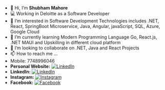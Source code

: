 - 👋 Hi, I’m **Shubham Mahore**
- 💻 Working in Deloitte as a Software Developer
- 👀 I’m interested in Software Development Technologies includes .NET, React, SpringBoot Microservice, Java, Angular, javaScript, SQL, Azure, Google Cloud
- 🌱 I’m currently learning Modern Programming Language Go, React.js, .NET MAUI and Upskilling in different cloud platform
- 💞️ I’m looking to collaborate on .NET, Java  and React Projects
- 📫 How to reach me ...
- Mobile: 7748996046
- **Personal Website:** [![LinkedIn](https://img.shields.io/badge/Visit-blue)](https://shubhammahore.github.io/shubhammahore/)
- **LinkedIn:** [![LinkedIn](https://img.shields.io/badge/LinkedIn-Connect-blue)](https://www.linkedin.com/in/shubhammahore/)
- **Instagram:** [![Instagram](https://img.shields.io/badge/Instagram-Follow-orange)](https://www.instagram.com/shubham.mahore/)
- **Facebook:** [![Facebook](https://img.shields.io/badge/Facebook-Follow-blue)](https://www.facebook.com/shubhammahore1996/)


